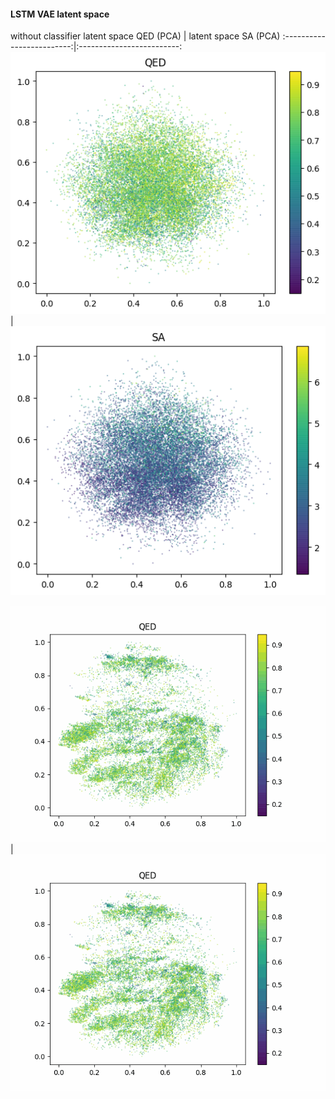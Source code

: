 #### LSTM VAE latent space

without classifier
latent space QED (PCA)       | latent space SA  (PCA)
:-------------------------:|:-------------------------:
![](qed_no_classifier.png)  |  ![](sa_no_classifier.png)

![](qed_no_classifier.gif)  |  ![](sa_no_classifier.gif)
